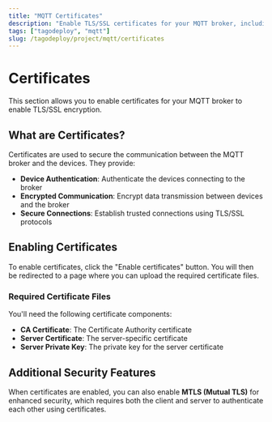 ```yaml
---
title: "MQTT Certificates"
description: "Enable TLS/SSL certificates for your MQTT broker, including required files and MTLS option."
tags: ["tagodeploy", "mqtt"]
slug: /tagodeploy/project/mqtt/certificates
---
```


# Certificates

This section allows you to enable certificates for your MQTT broker to enable
TLS/SSL encryption.

## What are Certificates?

Certificates are used to secure the communication between the MQTT broker and
the devices. They provide:

- **Device Authentication**: Authenticate the devices connecting to the broker
- **Encrypted Communication**: Encrypt data transmission between devices and the
  broker
- **Secure Connections**: Establish trusted connections using TLS/SSL protocols

## Enabling Certificates

To enable certificates, click the "Enable certificates" button. You will then be
redirected to a page where you can upload the required certificate files.

### Required Certificate Files

You'll need the following certificate components:

- **CA Certificate**: The Certificate Authority certificate
- **Server Certificate**: The server-specific certificate
- **Server Private Key**: The private key for the server certificate

## Additional Security Features

When certificates are enabled, you can also enable **MTLS (Mutual TLS)** for
enhanced security, which requires both the client and server to authenticate
each other using certificates.
